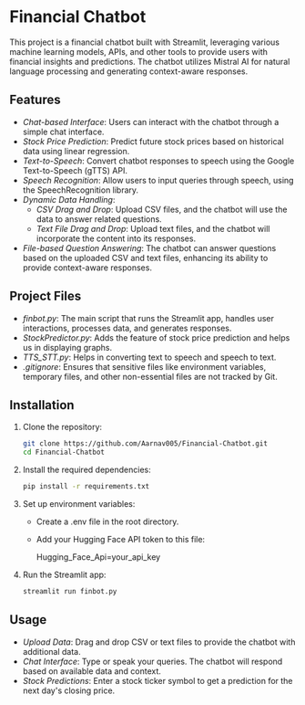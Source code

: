 # Financial Chatbot

This project is a financial chatbot built with Streamlit, leveraging various machine learning models, APIs, and other tools to provide users with financial insights and predictions. The chatbot utilizes Mistral AI for natural language processing and generating context-aware responses.

## Features

- *Chat-based Interface*: Users can interact with the chatbot through a simple chat interface.
- *Stock Price Prediction*: Predict future stock prices based on historical data using linear regression.
- *Text-to-Speech*: Convert chatbot responses to speech using the Google Text-to-Speech (gTTS) API.
- *Speech Recognition*: Allow users to input queries through speech, using the SpeechRecognition library.
- *Dynamic Data Handling*:
  - *CSV Drag and Drop*: Upload CSV files, and the chatbot will use the data to answer related questions.
  - *Text File Drag and Drop*: Upload text files, and the chatbot will incorporate the content into its responses.
- *File-based Question Answering*: The chatbot can answer questions based on the uploaded CSV and text files, enhancing its ability to provide context-aware responses.

## Project Files

- *finbot.py*: The main script that runs the Streamlit app, handles user interactions, processes data, and generates responses.
- *StockPredictor.py*: Adds the feature of stock price prediction and helps us in displaying graphs.
- *TTS_STT.py*: Helps in converting text to speech and speech to text.
- *.gitignore*: Ensures that sensitive files like environment variables, temporary files, and other non-essential files are not tracked by Git.

## Installation

1. Clone the repository:
   ```bash
   git clone https://github.com/Aarnav005/Financial-Chatbot.git
   cd Financial-Chatbot
   ```

2. Install the required dependencies:
   ```bash
   pip install -r requirements.txt
   ```

3. Set up environment variables:
   - Create a .env file in the root directory.
   - Add your Hugging Face API token to this file:
     
     Hugging_Face_Api=your_api_key
     

4. Run the Streamlit app:
   ```bash
   streamlit run finbot.py
   ```

## Usage

- *Upload Data*: Drag and drop CSV or text files to provide the chatbot with additional data.
- *Chat Interface*: Type or speak your queries. The chatbot will respond based on available data and context.
- *Stock Predictions*: Enter a stock ticker symbol to get a prediction for the next day's closing price.
